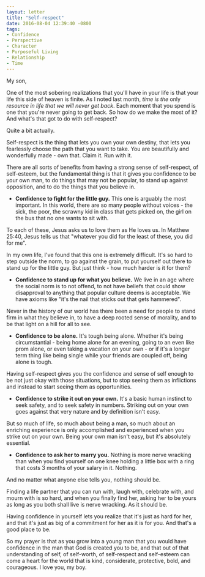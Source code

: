 ```yaml
---
layout: letter
title: "Self-respect"
date: 2016-08-04 12:39:40 -0800
tags:
- Confidence
- Perspective
- Character
- Purposeful Living
- Relationship
- Time
---
```

My son,

One of the most sobering realizations that you'll have in your life is that your life this side of heaven is finite. As I noted last month, *time is the* only *resource in life that we will never get back*. Each moment that you spend is one that you're never going to get back. So how do we make the most of it? And what's that got to do with self-respect?

Quite a bit actually. 

Self-respect is the thing that lets you own your own destiny, that lets you fearlessly choose the path that you want to take. You are beautifully and wonderfully made - own that. Claim it. Run with it. 

There are all sorts of benefits from having a strong sense of self-respect, of self-esteem, but the fundamental thing is that it gives you confidence to be your own man, to do things that may not be popular, to stand up against opposition, and to do the things that you believe in.

* **Confidence to fight for the little guy.**
This one is arguably the most important. In this world, there are so many people without voices - the sick, the poor, the scrawny kid in class that gets picked on, the girl on the bus that no one wants to sit with. 

To each of these, Jesus asks us to love them as He loves us. In Matthew 25:40, Jesus tells us that "whatever you did for the least of these, you did for me". 

In my own life, I've found that this one is extremely difficult. It's so hard to step outside the norm, to go against the grain, to put yourself out there to stand up for the little guy. But just think - how much harder is it for them? 

* **Confidence to stand up for what you believe.**
We live in an age where the social norm is to not offend, to not have beliefs that could show disapproval to anything that popular culture deems is acceptable. We have axioms like "it's the nail that sticks out that gets hammered". 

Never in the history of our world has there been a need for people to stand firm in what they believe in, to have a deep rooted sense of morality, and to be that light on a hill for all to see.

* **Confidence to be alone.**
It's tough being alone. Whether it's being circumstantial - being home alone for an evening, going to an even like prom alone, or even taking a vacation on your own - or if it's a longer term thing like being single while your friends are coupled off, being alone is tough.

Having self-respect gives you the confidence and sense of self enough to be not just okay with those situations, but to stop seeing them as inflictions and instead to start seeing them as opportunities. 

* **Confidence to strike it out on your own.**
It's a basic human instinct to seek safety, and to seek safety in numbers. Striking out on your own goes against that very nature and by definition isn't easy. 

But so much of life, so much about being a man, so much about an enriching experience is only accomplished and experienced when you strike out on your own. Being your own man isn't easy, but it's absolutely essential.

* **Confidence to ask her to marry you.**
Nothing is more nerve wracking than when you find yourself on one knee holding a little box with a ring that costs 3 months of your salary in it. Nothing. 

And no matter what anyone else tells you, nothing should be. 

Finding a life partner that you can run with, laugh with, celebrate with, and mourn with is so hard, and when you finally find her, asking her to be yours as long as you both shall live is nerve wracking. As it should be. 

Having confidence in yourself lets you realize that it's just as hard for her, and that it's just as big of a commitment for her as it is for you. And that's a good place to be.

So my prayer is that as you grow into a young man that you would have confidence in the man that God is created you to be, and that out of that understanding of self, of self-worth, of self-respect and self-esteem can come a heart for the world that is kind, considerate, protective, bold, and courageous. I love you, my boy.
